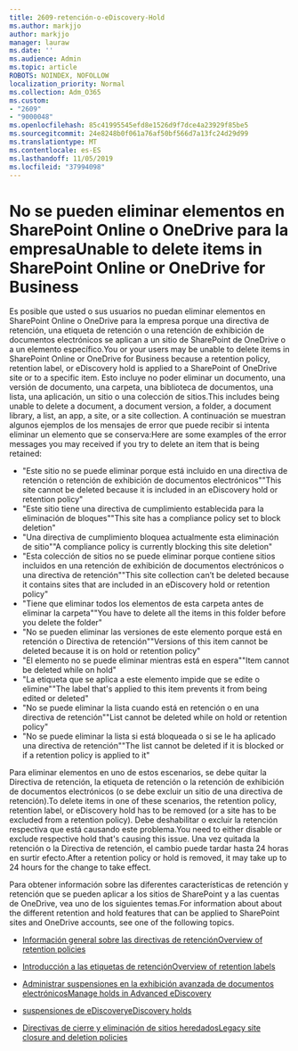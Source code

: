 ```yaml
---
title: 2609-retención-o-eDiscovery-Hold
ms.author: markjjo
author: markjjo
manager: lauraw
ms.date: ''
ms.audience: Admin
ms.topic: article
ROBOTS: NOINDEX, NOFOLLOW
localization_priority: Normal
ms.collection: Adm_O365
ms.custom:
- "2609"
- "9000048"
ms.openlocfilehash: 85c41995545efd8e1526d9f7dce4a23929f85be5
ms.sourcegitcommit: 24e8248b0f061a76af50bf566d7a13fc24d29d99
ms.translationtype: MT
ms.contentlocale: es-ES
ms.lasthandoff: 11/05/2019
ms.locfileid: "37994098"
---
```

# <a name="unable-to-delete-items-in-sharepoint-online-or-onedrive-for-business"></a><span data-ttu-id="035ca-102">No se pueden eliminar elementos en SharePoint Online o OneDrive para la empresa</span><span class="sxs-lookup"><span data-stu-id="035ca-102">Unable to delete items in SharePoint Online or OneDrive for Business</span></span>

<span data-ttu-id="035ca-103">Es posible que usted o sus usuarios no puedan eliminar elementos en SharePoint Online o OneDrive para la empresa porque una directiva de retención, una etiqueta de retención o una retención de exhibición de documentos electrónicos se aplican a un sitio de SharePoint de OneDrive o a un elemento específico.</span><span class="sxs-lookup"><span data-stu-id="035ca-103">You or your users may be unable to delete items in SharePoint Online or OneDrive for Business because a retention policy, retention label, or eDiscovery hold is applied to a SharePoint of OneDrive site or to a specific item.</span></span> <span data-ttu-id="035ca-104">Esto incluye no poder eliminar un documento, una versión de documento, una carpeta, una biblioteca de documentos, una lista, una aplicación, un sitio o una colección de sitios.</span><span class="sxs-lookup"><span data-stu-id="035ca-104">This includes being unable to delete a document, a document version, a folder, a document library, a list, an app, a site, or a site collection.</span></span> <span data-ttu-id="035ca-105">A continuación se muestran algunos ejemplos de los mensajes de error que puede recibir si intenta eliminar un elemento que se conserva:</span><span class="sxs-lookup"><span data-stu-id="035ca-105">Here are some examples of the error messages you may received if you try to delete an item that is being retained:</span></span>

- <span data-ttu-id="035ca-106">"Este sitio no se puede eliminar porque está incluido en una directiva de retención o retención de exhibición de documentos electrónicos"</span><span class="sxs-lookup"><span data-stu-id="035ca-106">"This site cannot be deleted because it is included in an eDiscovery hold or retention policy"</span></span>
- <span data-ttu-id="035ca-107">"Este sitio tiene una directiva de cumplimiento establecida para la eliminación de bloques"</span><span class="sxs-lookup"><span data-stu-id="035ca-107">"This site has a compliance policy set to block deletion"</span></span>
- <span data-ttu-id="035ca-108">"Una directiva de cumplimiento bloquea actualmente esta eliminación de sitio"</span><span class="sxs-lookup"><span data-stu-id="035ca-108">"A compliance policy is currently blocking this site deletion"</span></span>
- <span data-ttu-id="035ca-109">"Esta colección de sitios no se puede eliminar porque contiene sitios incluidos en una retención de exhibición de documentos electrónicos o una directiva de retención"</span><span class="sxs-lookup"><span data-stu-id="035ca-109">"This site collection can’t be deleted because it contains sites that are included in an eDiscovery hold or retention policy"</span></span>
- <span data-ttu-id="035ca-110">"Tiene que eliminar todos los elementos de esta carpeta antes de eliminar la carpeta"</span><span class="sxs-lookup"><span data-stu-id="035ca-110">"You have to delete all the items in this folder before you delete the folder"</span></span>
- <span data-ttu-id="035ca-111">"No se pueden eliminar las versiones de este elemento porque está en retención o Directiva de retención"</span><span class="sxs-lookup"><span data-stu-id="035ca-111">"Versions of this item cannot be deleted because it is on hold or retention policy"</span></span>
- <span data-ttu-id="035ca-112">"El elemento no se puede eliminar mientras está en espera"</span><span class="sxs-lookup"><span data-stu-id="035ca-112">"Item cannot be deleted while on hold"</span></span>
- <span data-ttu-id="035ca-113">"La etiqueta que se aplica a este elemento impide que se edite o elimine"</span><span class="sxs-lookup"><span data-stu-id="035ca-113">"The label that's applied to this item prevents it from being edited or deleted"</span></span>
- <span data-ttu-id="035ca-114">"No se puede eliminar la lista cuando está en retención o en una directiva de retención"</span><span class="sxs-lookup"><span data-stu-id="035ca-114">"List cannot be deleted while on hold or retention policy"</span></span>
- <span data-ttu-id="035ca-115">"No se puede eliminar la lista si está bloqueada o si se le ha aplicado una directiva de retención"</span><span class="sxs-lookup"><span data-stu-id="035ca-115">"The list cannot be deleted if it is blocked or if a retention policy is applied to it"</span></span>

<span data-ttu-id="035ca-116">Para eliminar elementos en uno de estos escenarios, se debe quitar la Directiva de retención, la etiqueta de retención o la retención de exhibición de documentos electrónicos (o se debe excluir un sitio de una directiva de retención).</span><span class="sxs-lookup"><span data-stu-id="035ca-116">To delete items in one of these scenarios, the retention policy, retention label, or eDiscovery hold has to be removed (or a site has to be excluded from a retention policy).</span></span> <span data-ttu-id="035ca-117">Debe deshabilitar o excluir la retención respectiva que está causando este problema.</span><span class="sxs-lookup"><span data-stu-id="035ca-117">You need to either disable or exclude respective hold that's causing this issue.</span></span> <span data-ttu-id="035ca-118">Una vez quitada la retención o la Directiva de retención, el cambio puede tardar hasta 24 horas en surtir efecto.</span><span class="sxs-lookup"><span data-stu-id="035ca-118">After a retention policy or hold is removed, it may take up to 24 hours for the change to take effect.</span></span> 

<span data-ttu-id="035ca-119">Para obtener información sobre las diferentes características de retención y retención que se pueden aplicar a los sitios de SharePoint y a las cuentas de OneDrive, vea uno de los siguientes temas.</span><span class="sxs-lookup"><span data-stu-id="035ca-119">For information about about the different retention and hold features that can be applied to SharePoint sites and OneDrive accounts, see one of the following topics.</span></span>

- [<span data-ttu-id="035ca-120">Información general sobre las directivas de retención</span><span class="sxs-lookup"><span data-stu-id="035ca-120">Overview of retention policies</span></span>](https://docs.microsoft.com/microsoft-365/compliance/retention-policies)

- [<span data-ttu-id="035ca-121">Introducción a las etiquetas de retención</span><span class="sxs-lookup"><span data-stu-id="035ca-121">Overview of retention labels</span></span>](https://docs.microsoft.com/microsoft-365/compliance/labels)

- [<span data-ttu-id="035ca-122">Administrar suspensiones en la exhibición avanzada de documentos electrónicos</span><span class="sxs-lookup"><span data-stu-id="035ca-122">Manage holds in Advanced eDiscovery</span></span>](https://docs.microsoft.com/microsoft-365/compliance/managing-holds)

- [<span data-ttu-id="035ca-123">suspensiones de eDiscovery</span><span class="sxs-lookup"><span data-stu-id="035ca-123">eDiscovery holds</span></span>](https://docs.microsoft.com/microsoft-365/compliance/ediscovery-cases#step-4-place-content-locations-on-hold)

- [<span data-ttu-id="035ca-124">Directivas de cierre y eliminación de sitios heredados</span><span class="sxs-lookup"><span data-stu-id="035ca-124">Legacy site closure and deletion policies</span></span>](https://support.office.com/article/Use-policies-for-site-closure-and-deletion-A8280D82-27FD-48C5-9ADF-8A5431208BA5)
